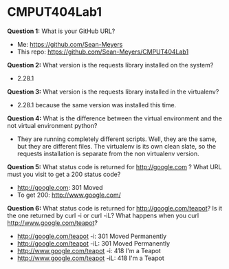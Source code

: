 # CMPUT404Lab1

**Question 1:** What is your GitHub URL?
- Me: https://github.com/Sean-Meyers
- This repo: https://github.com/Sean-Meyers/CMPUT404Lab1

**Question 2:** What version is the requests library installed on the system?
- 2.28.1

**Question 3:** What version is the requests library installed in the virtualenv?
- 2.28.1 because the same version was installed this time.

**Question 4:** What is the difference between the virtual environment and the not virtual environment python?
- They are running completely different scripts. Well, they are the same, but they are different files. The virtualenv is its own clean slate, so the requests installation is separate from the non virtualenv version.

**Question 5:** What status code is returned for http://google.com ? What URL must you visit to get a 200 status code?
- http://google.com: 301 Moved
- To get 200: http://www.google.com/

**Question 6:** What status code is returned for http://google.com/teapot? Is it the one returned by curl -i or curl -iL? What happens when you curl http://www.google.com/teapot?
- http://google.com/teapot -i: 301 Moved Permanently
- http://google.com/teapot -iL: 301 Moved Permanently
- http://www.google.com/teapot -i: 418 I'm a Teapot
- http://www.google.com/teapot -iL: 418 I'm a Teapot